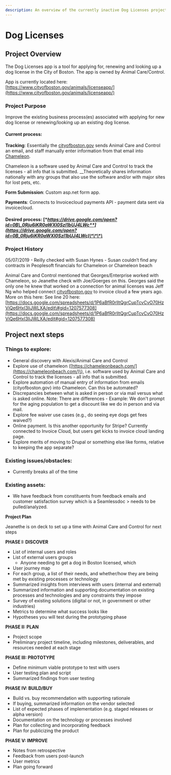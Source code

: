 ```yaml
---
description: An overview of the currently inactive Dog Licenses project
---
```


# Dog Licenses

## Project Overview

The Dog Licenses app is a tool for applying for, renewing and looking up a dog license in the City of Boston. The app is owned by Animal Care/Control.

App is currently located here:  [https://www.cityofboston.gov/animals/licenseapp/](https://www.cityofboston.gov/animals/licenseapp/) 

### Project Purpose

Improve the existing business process\(es\) associated with applying for new dog license or renewing/looking up an existing dog license. 

#### Current process:

**Tracking**: Essentially the [cityofboston.gov](http://cityofboston.gov/) sends Animal Care and Control an email, and staff manually enter information from that email into [Chameleon](https://chameleonbeach.com/). 

Chameleon is a software used by Animal Care and Control to track the licenses - all info that is submitted. __Theoretically shares information nationally with any groups that also use the software and/or with major sites for lost pets, etc.

**Form Submission**: Custom asp.net form app.

**Payments**: Connects to Invoicecloud payments API - payment data sent via invoicecloud.

#### Desired process: [**https://drive.google.com/open?id=0B\_0Rju6iKR0aWXl0SzI1bUJ4LWc**](https://drive.google.com/open?id=0B_0Rju6iKR0aWXl0SzI1bUJ4LWc)\*\*\*\*

### Project History

05/07/2019 - Reilly checked with Susan Hynes - Susan couldn’t find any contracts in Peoplesoft financials for Chameleon or Chameleon beach

Animal Care and Control mentioned that Georges/Enterprise worked with Chameleon, so Jeanethe check with Joe/Goerges on this. Georges said the only one he knew that worked on a connection for animal licenses was Jeff Ng who helped connect [cityofboston.gov](http://cityofboston.gov/) to invoice cloud a few years ago. More on this here: See line 20 here: [https://docs.google.com/spreadsheets/d/1P6aBfR0rlltQgrCupTcvCvO70HzViQe6HxI3IiJWLXA/edit\#gid=1207577308](https://docs.google.com/spreadsheets/d/1P6aBfR0rlltQgrCupTcvCvO70HzViQe6HxI3IiJWLXA/edit#gid=1207577308)

## Project next steps

### Things to explore:

* General discovery with Alexis/Animal Care and Control 
* Explore use of chameleon \([https://chameleonbeach.com/](https://chameleonbeach.com/)\), i.e. software used by Animal Care and Control to track the licenses - all info that is submitted.
* Explore automation of manual entry of  information from emails \(cityofboston.gov\) into Chameleon. Can this be automated?
* Discrepancies between what is asked in person or via mail versus what is asked online. Note: There are differences - Example: We don't prompt for the aging population to get a discount like we do in person and via mail.
* Explore fee waiver use cases \(e.g., do seeing eye dogs get fees waived?\)
* Online payment. Is this another opportunity for Stripe? Currently connected to Invoice Cloud, but users get kicks to invoice cloud landing page.
* Explore merits of moving to Drupal or something else like forms, relative to keeping the app separate?

### Existing issues/obstacles:

* Currently breaks all of the time

### Existing assets:

* We have feedback from constituents from feedback emails and customer satisfaction survey which is a Seamlessdoc &gt; needs to be pulled/analyzed. 

**Project Plan**

Jeanethe is on deck to set up a time with Animal Care and Control for next steps

**PHASE I: DISCOVER**

* List of internal users and roles
* List of external users groups
  * Anyone needing to get a dog in Boston licensed, which
* User journey map
* For each group, a list of their needs, and whether/how they are being met by existing processes or technology
* Summarized insights from interviews with users \(internal and external\)
* Summarized information and supporting documentation on existing processes and technologies and any constraints they impose
* Survey of existing solutions \(digital or not, in government or other industries\)
* Metrics to determine what success looks like
* Hypotheses you will test during the prototyping phase

**PHASE II: PLAN**

* Project scope
* Preliminary project timeline, including milestones, deliverables, and resources needed at each stage

**PHASE III: PROTOTYPE**

* Define minimum viable prototype to test with users
* User testing plan and script
* Summarized findings from user testing

**PHASE IV: BUILD/BUY**

* Build vs. buy recommendation with supporting rationale
* If buying, summarized information on the vendor selected
* List of expected phases of implementation \(e.g. staged releases or alpha version\)
* Documentation on the technology or processes involved
* Plan for collecting and incorporating feedback
* Plan for publicizing the product

**PHASE V: IMPROVE**

* Notes from retrospective
* Feedback from users post-launch
* User metrics
* Plan going forward



